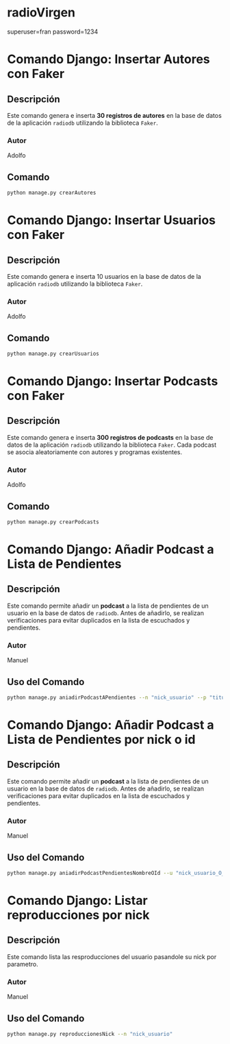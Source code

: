 # radioVirgen
superuser=fran
password=1234



# Comando Django: Insertar Autores con Faker

## Descripción

Este comando genera e inserta **30 registros de autores** en la base de datos de la aplicación `radiodb` utilizando la biblioteca `Faker`.
### Autor 
Adolfo

## Comando
```sh
python manage.py crearAutores
```

# Comando Django: Insertar Usuarios con Faker

## Descripción

Este comando genera e inserta 10 usuarios en la base de datos de la aplicación `radiodb` utilizando la biblioteca `Faker`.
### Autor 
Adolfo

## Comando
```sh
python manage.py crearUsuarios
```





# Comando Django: Insertar Podcasts con Faker

## Descripción

Este comando genera e inserta **300 registros de podcasts** en la base de datos de la aplicación `radiodb` utilizando la biblioteca `Faker`. 
Cada podcast se asocia aleatoriamente con autores y programas existentes.
### Autor 
Adolfo
## Comando

```sh
python manage.py crearPodcasts
```
# Comando Django: Añadir Podcast a Lista de Pendientes

## Descripción

Este comando permite añadir un **podcast** a la lista de pendientes de un usuario en la base de datos de `radiodb`. Antes de añadirlo, se realizan verificaciones para evitar duplicados en la lista de escuchados y pendientes.
### Autor 
Manuel
## Uso del Comando

```sh
python manage.py aniadirPodcastAPendientes --n "nick_usuario" --p "titulo_podcast"
```
# Comando Django: Añadir Podcast a Lista de Pendientes por nick o id

## Descripción

Este comando permite añadir un **podcast** a la lista de pendientes de un usuario en la base de datos de `radiodb`. Antes de añadirlo, se realizan verificaciones para evitar duplicados en la lista de escuchados y pendientes.
### Autor 
Manuel
## Uso del Comando
```sh
python manage.py aniadirPodcastPendientesNombreOId --u "nick_usuario_O_id" --p "titulo_podcast"
```

# Comando Django: Listar reproducciones por nick

## Descripción

Este comando lista las resproducciones del usuario pasandole su nick por parametro.
### Autor 
Manuel
## Uso del Comando
```sh
python manage.py reproduccionesNick --n "nick_usuario" 
```
